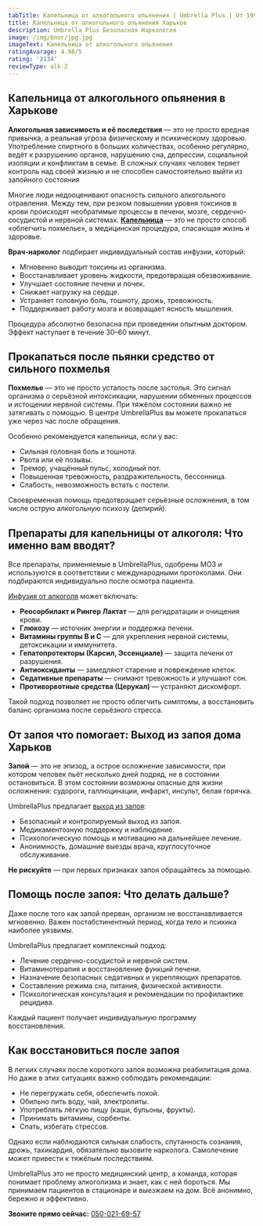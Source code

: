 ```yaml
---
tabTitle: Капельница от алкогольного опьянения | Umbrella Plus | От 1999 грн
title: Капельница от алкогольного опьянения Харьков
description: Umbrella Plus Безопасная Наркология
image: /img/блог/jpg.jpg
imageText: Капельница от алкогольного опьянения
ratingAvarage: 4.98/5
rating: '2134'
reviewType: alk-2
---
```


## Капельница от алкогольного опьянения в Харькове

**Алкогольная зависимость и её последствия** — это не просто вредная привычка, а реальная угроза физическому и психическому здоровью. Употребление спиртного в больших количествах, особенно регулярно, ведёт к разрушению органов, нарушению сна, депрессии, социальной изоляции и конфликтам в семье. В сложных случаях человек теряет контроль над своей жизнью и не способен самостоятельно выйти из запойного состояния

Многие люди недооценивают опасность сильного алкогольного отравления. Между тем, при резком повышении уровня токсинов в крови происходят необратимые процессы в печени, мозге, сердечно-сосудистой и нервной системах. **[Капельница](https://umbrella-plus.com.ua/kharkiv/kapelnica_ot_alkogola_kharkiv/)** — это не просто способ «облегчить похмелье», а медицинская процедура, спасающая жизнь и здоровье.

**Врач-нарколог** подбирает индивидуальный состав инфузии, который:

* Мгновенно выводит токсины из организма.
* Восстанавливает уровень жидкости, предотвращая обезвоживание.
* Улучшает состояние печени и почек.
* Снижает нагрузку на сердце.
* Устраняет головную боль, тошноту, дрожь, тревожность.
* Поддерживает работу мозга и возвращает ясность мышления.

Процедура абсолютно безопасна при проведении опытным доктором. Эффект наступает в течение 30–60 минут.

## Прокапаться после пьянки средство от сильного похмелья

**Похмелье** — это не просто усталость после застолья. Это сигнал организма о серьёзной интоксикации, нарушении обменных процессов и истощении нервной системы. При тяжёлом состоянии важно не затягивать с помощью. В центре UmbrellaPlus вы можете прокапаться уже через час после обращения.

Особенно рекомендуется капельница, если у вас:

* Сильная головная боль и тошнота.
* Рвота или её позывы.
* Тремор, учащённый пульс, холодный пот.
* Повышенная тревожность, раздражительность, бессонница.
* Слабость, невозможность встать с постели.

Своевременная помощь предотвращает серьёзные осложнения, в том числе острую алкогольную психозу (делирий).

## Препараты для капельницы от алкоголя: Что именно вам вводят?

Все препараты, применяемые в UmbrellaPlus, одобрены МОЗ и используются в соответствии с международными протоколами. Они подбираются индивидуально после осмотра пациента.

[Инфузия от алкоголя](https://umbrella-plus.com.ua/kharkiv/kapelnica_ot_alkogola_na_domy_kharkiv/) может включать:

* **Реосорбилакт и Рингер Лактат** — для регидратации и очищения крови.
* **Глюкозу** — источник энергии и поддержка печени.
* **Витамины группы B и C** — для укрепления нервной системы, детоксикации и иммунитета.
* **Гепатопротекторы (Карсил, Эссенциале)** — защита печени от разрушения.
* **Антиоксиданты** — замедляют старение и повреждение клеток.
* **Седативные препараты** — снимают тревожность и улучшают сон.
* **Противорвотные средства (Церукал)** — устраняют дискомфорт.

Такой подход позволяет не просто облегчить симптомы, а восстановить баланс организма после серьёзного стресса.

## От запоя что помогает: Выход из запоя дома Харьков

**Запой** — это не эпизод, а острое осложнение зависимости, при котором человек пьёт несколько дней подряд, не в состоянии остановиться. В этом состоянии возможны опасные для жизни осложнения: судороги, галлюцинации, инфаркт, инсульт, белая горячка.

UmbrellaPlus предлагает [выход из запоя](https://umbrella-plus.com.ua/kharkiv/vivod-iz-zapoia-kharkiv/):

* Безопасный и контролируемый выход из запоя.
* Медикаментозную поддержку и наблюдение.
* Психологическую помощь и мотивацию на дальнейшее лечение.
* Анонимность, домашние выезды врача, круглосуточное обслуживание.

**Не рискуйте** — при первых признаках запоя обращайтесь за помощью.

## Помощь после запоя: Что делать дальше?

Даже после того как запой прерван, организм не восстанавливается мгновенно. Важен постабстинентный период, когда тело и психика наиболее уязвимы.

UmbrellaPlus предлагает комплексный подход:

* Лечение сердечно-сосудистой и нервной систем.
* Витаминотерапия и восстановление функций печени.
* Назначение безопасных седативных и укрепляющих препаратов.
* Составление режима сна, питания, физической активности.
* Психологическая консультация и рекомендации по профилактике рецидива.

Каждый пациент получает индивидуальную программу восстановления.

## Как восстановиться после запоя

В легких случаях после короткого запоя возможна реабилитация дома. Но даже в этих ситуациях важно соблюдать рекомендации:

* Не перегружать себя, обеспечить покой.
* Обильно пить воду, чай, электролиты.
* Употреблять лёгкую пищу (каши, бульоны, фрукты).
* Принимать витамины, сорбенты.
* Спать, избегать стрессов.

Однако если наблюдаются сильная слабость, спутанность сознания, дрожь, тахикардия, обязательно вызовите нарколога. Самолечение может привести к тяжёлым последствиям.

UmbrellaPlus это не просто медицинский центр, а команда, которая понимает проблему алкоголизма и знает, как с ней бороться. Мы принимаем пациентов в стационаре и выезжаем на дом. Всё анонимно, бережно и эффективно.

**Звоните прямо сейчас:** [050-021-69-57](tel:0500216957)
